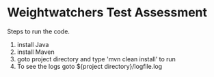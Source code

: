 # Weightwatchers Test Assessment


Steps to run the code.

1. install Java
2. install Maven
3. goto project directory and type 'mvn clean install' to run
4. To see the logs goto ${project directory}/logfile.log
